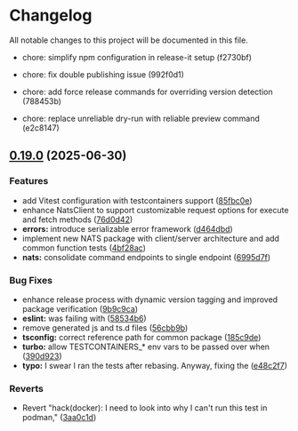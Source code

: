 # Changelog

All notable changes to this project will be documented in this file.

* chore: simplify npm configuration in release-it setup (f2730bf)
* chore: fix double publishing issue (992f0d1)

* chore: add force release commands for overriding version detection (788453b)
* chore: replace unreliable dry-run with reliable preview command (e2c8147)

## [0.19.0](https://github.com/weegigs/wee-events/compare/v0.18.4...v0.19.0) (2025-06-30)


### Features

* add Vitest configuration with testcontainers support ([85fbc0e](https://github.com/weegigs/wee-events/commit/85fbc0e0f4426f1fa8f2108c774f26c824712458))
* enhance NatsClient to support customizable request options for execute and fetch methods ([76d0d42](https://github.com/weegigs/wee-events/commit/76d0d4266d354c6db1db1d78e46b260fcf4b3074))
* **errors:** introduce serializable error framework ([d464dbd](https://github.com/weegigs/wee-events/commit/d464dbdd6d61d6a8dafc6f4e0ee87e3260ad386c))
* implement new NATS package with client/server architecture and add common function tests ([4bf28ac](https://github.com/weegigs/wee-events/commit/4bf28acc99052cfa07ea1fc2824263b63a3e507a))
* **nats:** consolidate command endpoints to single endpoint ([6995d7f](https://github.com/weegigs/wee-events/commit/6995d7f5fa1411c98b44688be60135b0b29a951a))


### Bug Fixes

* enhance release process with dynamic version tagging and improved package verification ([9b9c9ca](https://github.com/weegigs/wee-events/commit/9b9c9ca30db9c363cae156029262ee9f22a4a839))
* **eslint:** was failing with ([58534b6](https://github.com/weegigs/wee-events/commit/58534b6ed24ecfd6e971a9b81d52cb8b0e7d8afb))
* remove generated js and ts.d files ([56cbb9b](https://github.com/weegigs/wee-events/commit/56cbb9b5cf1812c708dc2b5e1d2b640c0a7b01c4))
* **tsconfig:** correct reference path for common package ([185c9de](https://github.com/weegigs/wee-events/commit/185c9deb3f125fa5475d1956e1c01dbdba245d87))
* **turbo:** allow TESTCONTAINERS_* env vars to be passed over when ([390d923](https://github.com/weegigs/wee-events/commit/390d92338cdcdfe24e07419cd176342775132fa0))
* **typo:** I swear I ran the tests after rebasing. Anyway, fixing the ([e48c2f7](https://github.com/weegigs/wee-events/commit/e48c2f7358c749b41c5b69608a3d1755f27d335e))


### Reverts

* Revert "hack(docker): I need to look into why I can't run this test in podman," ([3aa0c1d](https://github.com/weegigs/wee-events/commit/3aa0c1d815b351734a30869cd86bbf459cd93d3a))
